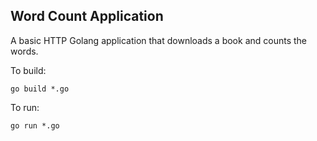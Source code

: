 ## Word Count Application

A basic HTTP Golang application that downloads a book and counts the words.

To build:

```
go build *.go
```

To run:

```
go run *.go
```
